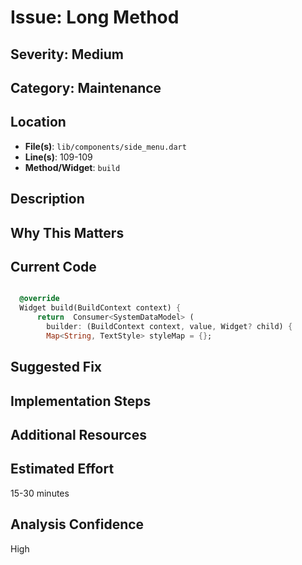 # Issue: Long Method

## Severity: Medium

## Category: Maintenance

## Location
- **File(s)**: `lib/components/side_menu.dart`
- **Line(s)**: 109-109
- **Method/Widget**: `build`

## Description


## Why This Matters


## Current Code
```dart

  @override
  Widget build(BuildContext context) {
      return  Consumer<SystemDataModel> (
        builder: (BuildContext context, value, Widget? child) { 
        Map<String, TextStyle> styleMap = {};
```

## Suggested Fix


## Implementation Steps


## Additional Resources


## Estimated Effort
15-30 minutes

## Analysis Confidence
High
